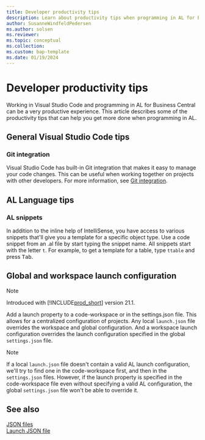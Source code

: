 ```yaml
---
title: Developer productivity tips
description: Learn about productivity tips when programming in AL for Business Central.
author: SusanneWindfeldPedersen
ms.author: solsen
ms.reviewer: 
ms.topic: conceptual
ms.collection: 
ms.custom: bap-template 
ms.date: 01/19/2024
---
```


# Developer productivity tips

Working in Visual Studio Code and programming in AL for Business Central can be a very productive experience. This article describes some of the productivity tips that can help you get more done when programming in AL.

## General Visual Studio Code tips

### Git integration

Visual Studio Code has built-in Git integration that makes it easy to manage your code changes. This can be useful when working together on projects with other developers. For more information, see [Git integration](https://code.visualstudio.com/docs/sourcecontrol/overview).

## AL Language tips

### AL snippets

In addition to the inline help of IntelliSense, you have access to various snippets that'll give you a template for a specific object type. Use a code snippet from an .al file by start typing the snippet name. All snippets start with the letter `t`. For example, to get a template for a table, type `ttable` and press <kbd>Tab</kbd>.

## Global and workspace launch configuration

> [!NOTE]  
> Introduced with [!INCLUDE[prod_short](includes/prod_short.md)] version 21.1.

Add a launch property to a code-workspace or in the settings.json file. This allows for a centralized configuration of projects. Any local `launch.json` file overrides the workspace and global configuration. And a workspace launch configuration overrides the launch configuration specified in the global `settings.json` file.

> [!NOTE]  
> If a local `launch.json` file doesn't contain a valid AL launch configuration, we'll try to find one in the code-workspace first, and then in the `settings.json` files. However, if the launch property is specified in the code-workspace file even without specifying a valid AL configuration, the global `settings.json` file won't be able to override it.


## See also

[JSON files](devenv-json-files.md)  
[Launch JSON file](devenv-json-launch-file.md)  